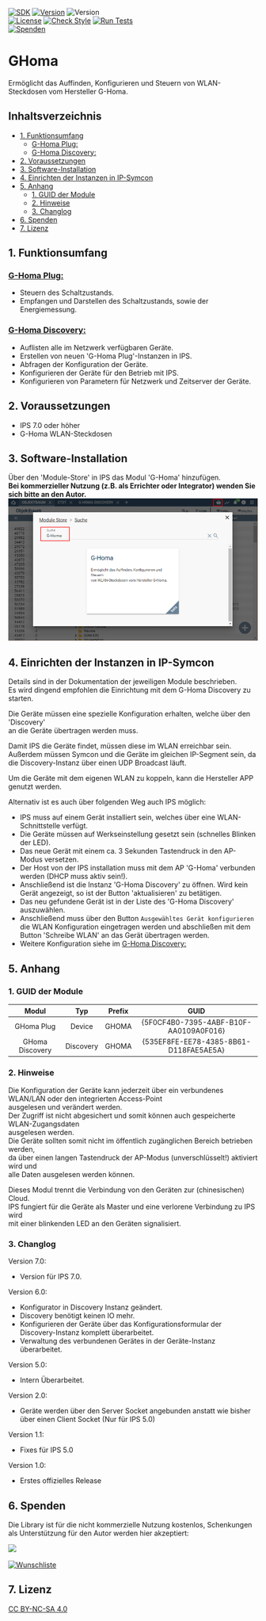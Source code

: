 [![SDK](https://img.shields.io/badge/Symcon-PHPModul-red.svg)](https://www.symcon.de/service/dokumentation/entwicklerbereich/sdk-tools/sdk-php/)
[![Version](https://img.shields.io/badge/Modul%20Version-7.00-blue.svg)]()
![Version](https://img.shields.io/badge/Symcon%20Version-7.0%20%3E-green.svg)  
[![License](https://img.shields.io/badge/License-CC%20BY--NC--SA%204.0-green.svg)](https://creativecommons.org/licenses/by-nc-sa/4.0/)
[![Check Style](https://github.com/Nall-chan/GHoma/workflows/Check%20Style/badge.svg)](https://github.com/Nall-chan/GHoma/actions) [![Run Tests](https://github.com/Nall-chan/GHoma/workflows/Run%20Tests/badge.svg)](https://github.com/Nall-chan/GHoma/actions)  
[![Spenden](https://www.paypalobjects.com/de_DE/DE/i/btn/btn_donate_SM.gif)](#6-spenden)  

# GHoma  <!-- omit in toc -->
Ermöglicht das Auffinden, Konfigurieren und Steuern
von WLAN-Steckdosen vom Hersteller G-Homa.


## Inhaltsverzeichnis  <!-- omit in toc -->

- [1. Funktionsumfang](#1-funktionsumfang)
  - [G-Homa Plug:](#g-homa-plug)
  - [G-Homa Discovery:](#g-homa-discovery)
- [2. Voraussetzungen](#2-voraussetzungen)
- [3. Software-Installation](#3-software-installation)
- [4. Einrichten der Instanzen in IP-Symcon](#4-einrichten-der-instanzen-in-ip-symcon)
- [5. Anhang](#5-anhang)
  - [1. GUID der Module](#1-guid-der-module)
  - [2. Hinweise](#2-hinweise)
  - [3. Changlog](#3-changlog)
- [6. Spenden](#6-spenden)
- [7. Lizenz](#7-lizenz)

## 1. Funktionsumfang

### [G-Homa Plug:](GHPlug/)  

 - Steuern des Schaltzustands.  
 - Empfangen und Darstellen des Schaltzustands, sowie der Energiemessung.  

### [G-Homa Discovery:](GHDiscovery/)  

 - Auflisten alle im Netzwerk verfügbaren Geräte.  
 - Erstellen von neuen 'G-Homa Plug'-Instanzen in IPS.  
 - Abfragen der Konfiguration der Geräte.  
 - Konfigurieren der Geräte für den Betrieb mit IPS.  
 - Konfigurieren von Parametern für Netzwerk und Zeitserver der Geräte.  

## 2. Voraussetzungen

 - IPS 7.0 oder höher  
 - G-Homa WLAN-Steckdosen  

## 3. Software-Installation

  Über den 'Module-Store' in IPS das Modul 'G-Homa' hinzufügen.  
   **Bei kommerzieller Nutzung (z.B. als Errichter oder Integrator) wenden Sie sich bitte an den Autor.**  
![Module-Store](imgs/install.png)  

## 4. Einrichten der Instanzen in IP-Symcon

Details sind in der Dokumentation der jeweiligen Module beschrieben.  
Es wird dingend empfohlen die Einrichtung mit dem G-Homa Discovery zu starten.  

Die Geräte müssen eine spezielle Konfiguration erhalten, welche über den 'Discovery'  
an die Geräte übertragen werden muss.  

Damit IPS die Geräte findet, müssen diese im WLAN erreichbar sein.  
Außerdem müssen Symcon und die Geräte im gleichen IP-Segment sein, da die Discovery-Instanz über einen UDP Broadcast läuft.  

Um die Geräte mit dem eigenen WLAN zu koppeln, kann die Hersteller APP genutzt werden.  

Alternativ ist es auch über folgenden Weg auch IPS möglich:  

- IPS muss auf einem Gerät installiert sein, welches über eine WLAN-Schnittstelle verfügt.  
- Die Geräte müssen auf Werkseinstellung gesetzt sein (schnelles Blinken der LED).  
- Das neue Gerät mit einem ca. 3 Sekunden Tastendruck in den AP-Modus versetzen.  
- Der Host von der IPS installation muss mit dem AP 'G-Homa' verbunden werden (DHCP muss aktiv sein!).  
- Anschließend ist die Instanz 'G-Homa Discovery' zu öffnen. Wird kein Gerät angezeigt, so ist der Button 'aktualisieren' zu betätigen.  
- Das neu gefundene Gerät ist in der Liste des 'G-Homa Discovery' auszuwählen.  
- Anschließend muss über den Button `Ausgewähltes Gerät konfigurieren` die WLAN Konfiguration eingetragen werden und abschließen mit dem Button 'Schreibe WLAN' an das Gerät übertragen werden.  
- Weitere Konfiguration siehe im [G-Homa Discovery:](GHDiscovery/)  

## 5. Anhang

###  1. GUID der Module

 
|      Modul      |    Typ    | Prefix |                  GUID                  |
| :-------------: | :-------: | :----: | :------------------------------------: |
|   GHoma Plug    |  Device   | GHOMA  | {5F0CF4B0-7395-4ABF-B10F-AA0109A0F016} |
| GHoma Discovery | Discovery | GHOMA  | {535EF8FE-EE78-4385-8B61-D118FAE5AE5A} |


### 2. Hinweise  

 Die Konfiguration der Geräte kann jederzeit über ein verbundenes WLAN/LAN oder den integrierten Access-Point  
 ausgelesen und verändert werden.  
 Der Zugriff ist nicht abgesichert und somit können auch gespeicherte WLAN-Zugangsdaten  
 ausgelesen werden.  
 Die Geräte sollten somit nicht im öffentlich zugänglichen Bereich betrieben werden,  
 da über einen langen Tastendruck der AP-Modus (unverschlüsselt!) aktiviert wird und  
 alle Daten ausgelesen werden können.  
 
 Dieses Modul trennt die Verbindung von den Geräten zur (chinesischen) Cloud.  
 IPS fungiert für die Geräte als Master und eine verlorene Verbindung zu IPS wird  
 mit einer blinkenden LED an den Geräten signalisiert.  


### 3. Changlog

Version 7.0:  
 - Version für IPS 7.0.  

Version 6.0:  
 - Konfigurator in Discovery Instanz geändert.  
 - Discovery benötigt keinen IO mehr.  
 - Konfigurieren der Geräte über das Konfigurationsformular der Discovery-Instanz komplett überarbeitet.  
 - Verwaltung des verbundenen Gerätes in der Geräte-Instanz überarbeitet.  

Version 5.0:  
 - Intern Überarbeitet.  

Version 2.0:  
 - Geräte werden über den Server Socket angebunden anstatt wie bisher über einen Client Socket (Nur für IPS 5.0)  

Version 1.1:  
 - Fixes für IPS 5.0  

Version 1.0:  
 - Erstes offizielles Release  

## 6. Spenden  
  
  Die Library ist für die nicht kommerzielle Nutzung kostenlos, Schenkungen als Unterstützung für den Autor werden hier akzeptiert:  

<a href="https://www.paypal.com/donate?hosted_button_id=G2SLW2MEMQZH2" target="_blank"><img src="https://www.paypalobjects.com/de_DE/DE/i/btn/btn_donate_LG.gif" border="0" /></a>

[![Wunschliste](https://img.shields.io/badge/Wunschliste-Amazon-ff69fb.svg)](https://www.amazon.de/hz/wishlist/ls/YU4AI9AQT9F?ref_=wl_share)

## 7. Lizenz

  [CC BY-NC-SA 4.0](https://creativecommons.org/licenses/by-nc-sa/4.0/)  
